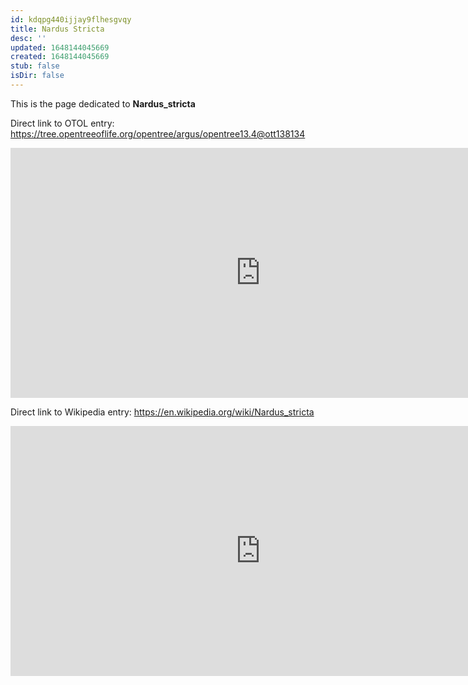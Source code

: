 ```yaml
---
id: kdqpg440ijjay9flhesgvqy
title: Nardus Stricta
desc: ''
updated: 1648144045669
created: 1648144045669
stub: false
isDir: false
---
```

This is the page dedicated to **Nardus_stricta**


Direct link to OTOL entry: https://tree.opentreeoflife.org/opentree/argus/opentree13.4@ott138134



<html>
    <body>
    <iframe src="https://tree.opentreeoflife.org/opentree/argus/opentree13.4@ott138134"
    width="800" height="400" frameborder="0" allowfullscreen> </iframe>
    </body>
</html>
    


Direct link to Wikipedia entry: https://en.wikipedia.org/wiki/Nardus_stricta



<html>
    <body>
    <iframe src="https://en.wikipedia.org/wiki/Nardus_stricta"
    width="800" height="400" frameborder="0" allowfullscreen> </iframe>
    </body>
</html>
    
